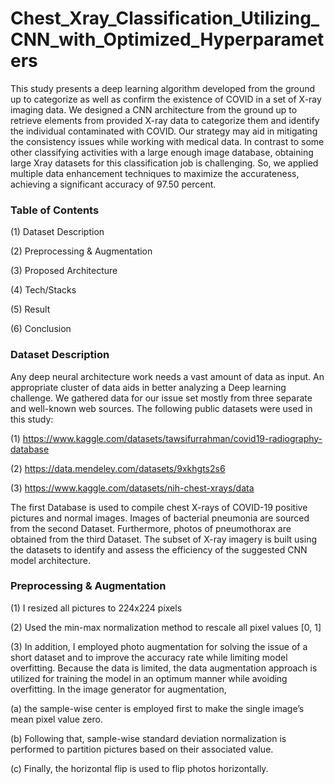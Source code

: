# Chest_Xray_Classification_Utilizing_CNN_with_Optimized_Hyperparameters

This study presents a deep learning algorithm developed from the ground up to categorize as well as confirm the existence of COVID in a set of X-ray imaging data. We designed a CNN architecture from the ground up to retrieve elements from provided X-ray data to categorize them and identify the individual contaminated with COVID. Our strategy may aid in mitigating the consistency issues while working with medical data. In contrast to some other classifying activities with a large enough image database, obtaining large Xray datasets for this classification job is challenging. So, we applied multiple data enhancement techniques to maximize the accurateness, achieving a significant accuracy of 97.50 percent.

### Table of Contents

(1) Dataset Description

(2) Preprocessing & Augmentation

(3) Proposed Architecture

(4) Tech/Stacks

(5) Result 

(6) Conclusion

### Dataset Description

Any deep neural architecture work needs a vast amount of data as input. An appropriate cluster of data aids in better analyzing a Deep learning challenge. We gathered data for our issue set mostly from three separate and well-known web sources. The following public datasets were used in this study: 

(1) https://www.kaggle.com/datasets/tawsifurrahman/covid19-radiography-database

(2) https://data.mendeley.com/datasets/9xkhgts2s6

(3) https://www.kaggle.com/datasets/nih-chest-xrays/data

The first Database is used to compile chest X-rays of COVID-19 positive pictures and normal images. Images of bacterial pneumonia are sourced from the second Dataset. Furthermore, photos of pneumothorax are obtained from the third Dataset. The subset of X-ray imagery is built using the datasets to identify and assess the efficiency of the suggested CNN model architecture. 

### Preprocessing & Augmentation

(1) I resized all pictures to 224x224 pixels 

(2) Used the min-max normalization method to rescale all pixel values [0, 1]

(3) In addition, I employed photo augmentation for solving the issue of a short dataset and to improve the accuracy rate while limiting model overfitting. Because the data is limited, the data augmentation approach is utilized for training the model in an optimum manner while avoiding overfitting. In the image generator for augmentation,

(a) the sample-wise center is employed first to make the single image’s mean pixel value zero. 

(b) Following that, sample-wise standard deviation normalization is performed to partition pictures based on their associated value. 

(c) Finally, the horizontal flip is used to flip photos horizontally.



